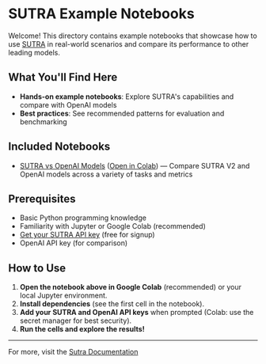# SUTRA Example Notebooks

Welcome! This directory contains example notebooks that showcase how to use [SUTRA](https://www.two.ai/sutra) in real-world scenarios and compare its performance to other leading models.

## What You'll Find Here

- **Hands-on example notebooks**: Explore SUTRA's capabilities and compare with OpenAI models
- **Best practices**: See recommended patterns for evaluation and benchmarking

## Included Notebooks

- [SUTRA vs OpenAI Models](sutra_vs_openai_models.ipynb) ([Open in Colab](https://colab.research.google.com/drive/175pEoGuZX_6s2lxzXiiT4lYS76QIdg-k?usp=sharing)) — Compare SUTRA V2 and OpenAI models across a variety of tasks and metrics

## Prerequisites

- Basic Python programming knowledge
- Familiarity with Jupyter or Google Colab (recommended)
- [Get your SUTRA API key](https://www.two.ai/sutra/api) (free for signup)
- OpenAI API key (for comparison)

## How to Use

1. **Open the notebook above in Google Colab** (recommended) or your local Jupyter environment.
2. **Install dependencies** (see the first cell in the notebook).
3. **Add your SUTRA and OpenAI API keys** when prompted (Colab: use the secret manager for best security).
4. **Run the cells and explore the results!**

---

For more, visit the [Sutra Documentation](https://docs.two.ai/version-2/docs/get-started-with-sutra) 